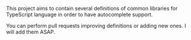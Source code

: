 This project aims to contain several definitions of common libraries for TypeScript language in order to have autocomplete support.

You can perform pull requests improving definitions or adding new ones. I will add them ASAP.
